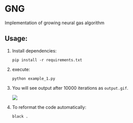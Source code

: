 GNG
===

Implementation of growing neural gas algorithm

Usage:
---

1. Install dependencies:

   ```
   pip install -r requirements.txt
   ```

2. execute:

   ```
   python example_1.py
   ```

3. You will see output after 10000 iterations as `output.gif`.

   ![](https://github.com/ansrivas/GNG/raw/master/output.gif)

4. To reformat the code automatically:

   ```
   black .
   ```